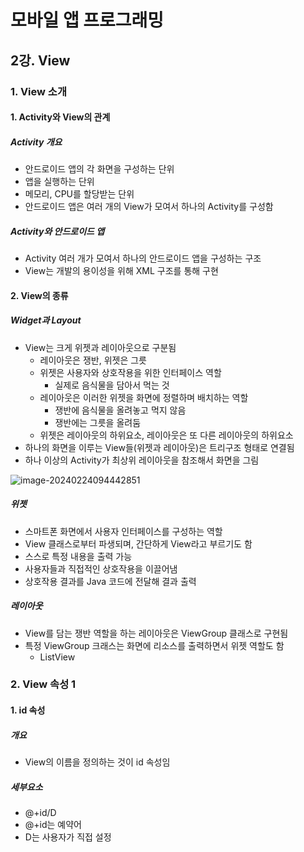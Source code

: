 # 모바일 앱 프로그래밍

## 2강. View

### 1. View 소개

#### 1. Activity와 View의 관계

##### Activity 개요

- 안드로이드 앱의 각 화면을 구성하는 단위
- 앱을 실행하는 단위
- 메모리, CPU를 할당받는 단위
- 안드로이드 앱은 여러 개의 View가 모여서 하나의 Activity를 구성함

##### Activity와 안드로이드 앱

- Activity 여러 개가 모여서 하나의 안드로이드 앱을 구성하는 구조
- View는 개발의 용이성을 위해 XML 구조를 통해 구현

#### 2. View의 종류

##### Widget과 Layout

- View는 크게 위젯과 레이아웃으로 구분됨
  - 레이아웃은 쟁반, 위젯은 그릇
  - 위젯은 사용자와 상호작용을 위한 인터페이스 역할
    - 실제로 음식물을 담아서 먹는 것
  - 레이아웃은 이러한 위젯을 화면에 정렬하며 배치하는 역할
    - 쟁반에 음식물을 올려놓고 먹지 않음
    - 쟁반에는 그릇을 올려둠
  - 위젯은 레이아웃의 하위요소, 레이아웃은 또 다른 레이아웃의 하위요소
- 하나의 화면을 이루는 View들(위젯과 레이아웃)은 트리구조 형태로 연결됨
- 하나 이상의 Activity가 최상위 레이아웃을 참조해서 화면을 그림

![image-20240224094442851](C:\Users\User\Desktop\MyFolder\Projects\TIL\방송통신대학교\4학년1학기\모바일앱프로그래밍\md-images\image-20240224094442851.png)

##### 위젯

- 스마트폰 화면에서 사용자 인터페이스를 구성하는 역할
- View 클래스로부터 파생되며, 간단하게 View라고 부르기도 함
- 스스로 특정 내용을 출력 가능
- 사용자들과 직접적인 상호작용을 이끌어냄
- 상호작용 결과를 Java 코드에 전달해 결과 출력

##### 레이아웃

- View를 담는 쟁반 역할을 하는 레이아웃은 ViewGroup 클래스로 구현됨
- 특정 ViewGroup 크래스는 화면에 리소스를 출력하면서 위젯 역할도 함
  - ListView

### 2. View 속성 1

#### 1. id 속성

##### 개요

- View의 이름을 정의하는 것이 id 속성임

##### 세부요소

- @+id/D
- @+id는 예약어
- D는 사용자가 직접 설정